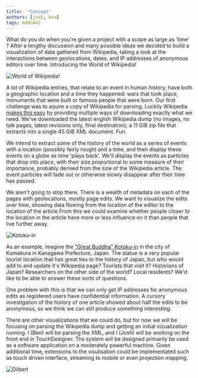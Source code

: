 ```yaml
---
title:  "Concept"
authors: [josh, ben]
tags: mddn442
---
```


What do you do when you're given a project with a scope as large as 'time' ? After a lengthy discussion and many possible ideas we decided to build a visualization of data gathered from Wikipedia, taking a look at the interactions between geolocations, dates, and IP addresses of anonymous editors over time. Introducing the World of Wikipedia!


![World of Wikipedia!][wow-logo]

A lot of Wikipedia entries, that relate to an event in human history, have both a geographic location and a time they happened: wars that took place, monuments that were built or famous people that were born. Our first challenge was to aquire a copy of Wikipedia for parsing. Luckily Wikipedia [makes this easy][wiki-download] by providing multiple ways of downloading exactly what we need. We've downloaded the latest english Wikipedia dump (no images, no talk pages, latest revisions only, final destination); a 11 GiB zip file that extracts into a single 45 GiB XML document. Fun.

We intend to extract some of the history of the world as a series of events with a location (possibly fairly rough) and a time, and then display these events on a globe as time 'plays back'. We'll display the events as particles that drop into place, with their size proportional to some measure of their importance, probably derived from the size of the Wikipedia article. The event particles will fade out or otherwise slowly disappear after their time has passed.

We aren't going to stop there. There is a wealth of metadata on each of the pages with geolocations, mostly page edits. We want to visualize the edits over time, showing data flowing from the location of the editor to the location of the article.From this we could examine whether people closer to the location in the article have more or less influence on it than people that live further away.


![Kotoku-in][wiki-buddha-pic]

As an example, imagine the ["Great Buddha" Kotoku-in][wiki-buddha] in the city of Kamakura in Kanagawa Prefecture, Japan. The statue is a very popular tourist location that has great ties to the history of Japan, but who would add to and update it's Wikipedia page? Tourists that visit it? Historians of Japan? Researchers on the other side of the world? Local residents? We'd like to be able to answer these sorts of questions.

One problem with this is that we can only get IP addresses for anonymous edits as registered users have confidential information. A cursory investigation of the history of one article showed about half the edits to be anonymous, so we think we can still produce something interesting.

There are other visualizations that we could do, but for now we will be focusing on parsing the Wikipedia dump and getting an initial vizualization running. I (Ben) will be parsing the XML, and I (Josh) will be working on the front end in TouchDesigner. Ths system will be designed primarily be used as a software application on a moderately powerful machine. Given additional time, extensions to the visulisation could be implementated such as touch driven interface, streaming to mobile or even projection mapping.

![Dilbert][dilbert-pic]

[wow-logo]: http://i.imgur.com/rXg1yRU.png
[wiki-download]: http://en.wikipedia.org/wiki/Wikipedia:Database_download
[wiki-buddha]: http://en.wikipedia.org/wiki/K%C5%8Dtoku-in
[wiki-buddha-pic]: http://i.imgur.com/0n7SZTd.jpg
[dilbert-pic]: http://i.imgur.com/h4F6XEn.gif
